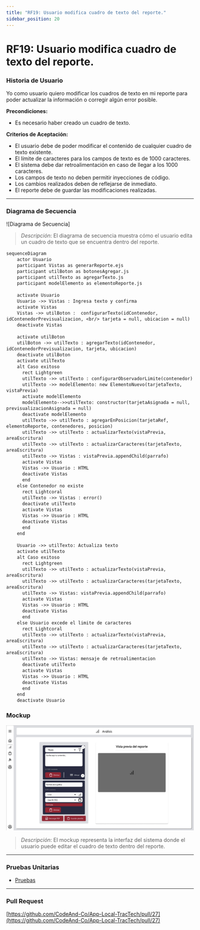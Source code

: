 ```yaml
---
title: "RF19: Usuario modifica cuadro de texto del reporte."  
sidebar_position: 20
---
```


# RF19: Usuario modifica cuadro de texto del reporte.

### Historia de Usuario

Yo como usuario quiero modificar los cuadros de texto en mi reporte para poder actualizar la información o corregir algún error posible. 

  **Precondiciones:**
  - Es necesario haber creado un cuadro de texto.

  **Criterios de Aceptación:**
  - El usuario debe de poder modificar el contenido de cualquier cuadro de texto existente.
  - El límite de caracteres para los campos de texto es de 1000 caracteres.
  - El sistema debe dar retroalimentación en caso de llegar a los 1000 caracteres.
  - Los campos de texto no deben permitir inyecciones de código.
  - Los cambios realizados deben de reflejarse de inmediato.
  - El reporte debe de guardar las modificaciones realizadas.

---

### Diagrama de Secuencia

![Diagrama de Secuencia] 

> *Descripción*: El diagrama de secuencia muestra cómo el usuario edita un cuadro de texto que se encuentra dentro del reporte.

```mermaid
sequenceDiagram
    actor Usuario
    participant Vistas as generarReporte.ejs
    participant utilBoton as botonesAgregar.js
    participant utilTexto as agregarTexto.js
    participant modelElemento as elementoReporte.js

    activate Usuario
    Usuario ->> Vistas : Ingresa texto y confirma
    activate Vistas
    Vistas ->> utilBoton :  configurarTexto(idContenedor, idContenedorPrevisualizacion, <br/> tarjeta = null, ubicacion = null)
    deactivate Vistas

    activate utilBoton
    utilBoton ->> utilTexto : agregarTexto(idContenedor, idContenedorPrevisualizacion, tarjeta, ubicacion)
    deactivate utilBoton
    activate utilTexto
    alt Caso exitoso
      rect Lightgreen
      utilTexto ->> utilTexto : configurarObservadorLimite(contenedor)
      utilTexto ->> modelElemento: new ElementoNuevo(tarjetaTexto, vistaPrevia)
      activate modelElemento
      modelElemento-->>utilTexto: constructor(tarjetaAsignada = null, previsualizacionAsignada = null)
      deactivate modelElemento
      utilTexto ->> utilTexto : agregarEnPosicion(tarjetaRef, elementoReporte, contenedores, posicion)
      utilTexto ->> utilTexto : actualizarTexto(vistaPrevia, areaEscritura)
      utilTexto ->> utilTexto : actualizarCaracteres(tarjetaTexto, areaEscritura)
      utilTexto ->> Vistas : vistaPrevia.appendChild(parrafo)
      activate Vistas
      Vistas ->> Usuario : HTML
      deactivate Vistas
      end
    else Contenedor no existe
      rect Lightcoral
      utilTexto ->> Vistas : error()
      deactivate utilTexto
      activate Vistas
      Vistas ->> Usuario : HTML
      deactivate Vistas
      end 
    end

    Usuario ->> utilTexto: Actualiza texto
    activate utilTexto
    alt Caso exitoso
      rect Lightgreen
      utilTexto ->> utilTexto : actualizarTexto(vistaPrevia, areaEscritura)
      utilTexto ->> utilTexto : actualizarCaracteres(tarjetaTexto, areaEscritura)
      utilTexto ->> Vistas: vistaPrevia.appendChild(parrafo)
      activate Vistas
      Vistas ->> Usuario : HTML
      deactivate Vistas
      end
    else Usuario excede el limite de caracteres
      rect Lightcoral
      utilTexto ->> utilTexto : actualizarTexto(vistaPrevia, areaEscritura)
      utilTexto ->> utilTexto : actualizarCaracteres(tarjetaTexto, areaEscritura)
      utilTexto ->> Vistas: mensaje de retroalimentacion
      deactivate utilTexto
      activate Vistas
      Vistas ->> Usuario : HTML
      deactivate Vistas
      end
    end
    deactivate Usuario

```

### Mockup

![Mockup](./mockups/RF3.jpg)

> *Descripción*: El mockup representa la interfaz del sistema donde el usuario puede editar el cuadro de texto dentro del reporte.

---

### Pruebas Unitarias 
  - [Pruebas](https://docs.google.com/spreadsheets/d/1W-JW32dTsfI22-Yl5LydMhiu-oXHH_xo3hWvK6FHeLw/edit?gid=2075899226#gid=2075899226)

---

### Pull Request
[https://github.com/CodeAnd-Co/App-Local-TracTech/pull/27](https://github.com/CodeAnd-Co/App-Local-TracTech/pull/27)
